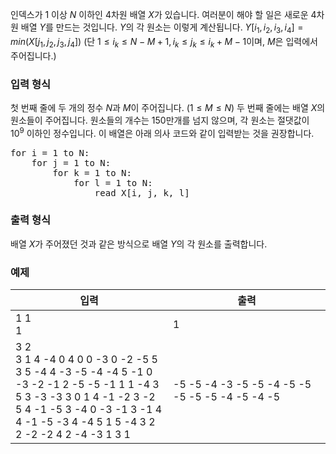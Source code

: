인덱스가 $1$ 이상 $N$ 이하인 4차원 배열 $X$가 있습니다. 여러분이 해야 할 일은 새로운 4차원 배열 $Y$를 만드는 것입니다. $Y$의 각 원소는 이렇게 계산됩니다. $Y[i_{1}, i_{2}, i_{3}, i_{4}] = min(X[j_{1}, j_{2}, j_{3}, j_{4}])$ (단 $1 \le i_{k} \le N-M+1, i_{k} \le j_{k} \le i_{k} + M - 1$이며, $M$은 입력에서 주어집니다.)

### 입력 형식

첫 번째 줄에 두 개의 정수 $N$과 $M$이 주어집니다. ($1 \le M \le N$) 두 번째 줄에는 배열 $X$의 원소들이 주어집니다. 원소들의 개수는 150만개를 넘지 않으며, 각 원소는 절댓값이 $10^{9}$ 이하인 정수입니다. 이 배열은 아래 의사 코드와 같이 입력받는 것을 권장합니다.

<pre>
for i = 1 to N:
    for j = 1 to N:
        for k = 1 to N:
            for l = 1 to N:
                read X[i, j, k, l]
</pre>

### 출력 형식

배열 $X$가 주어졌던 것과 같은 방식으로 배열 $Y$의 각 원소를 출력합니다.

### 예제

<table class='table table-bordered table-condensed'>
 <thead>
  <tr>
   <th style="width: 50%;">입력</th>
   <th style="width: 50%;">출력</th>
  </tr>
 </thead>
 <tbody>
  <tr>
   <td class="code-font">1 1<br/>
1</td>
   <td class="code-font">1</td>
  </tr>
  <tr>
   <td class="code-font">3 2<br/>
3 1 4 -4 0 4 0 0 -3 0 -2 -5 5 3 5 -4 4 -3 -5 -4 -4 5 -1 0 -3 -2 -1 2 -5 -5 -1 1 1 -4 3 5 3 -3 -3 3 0 1 4 -1 -2 3 -2 5 4 -1 -5 3 -4 0 -3 -1 3 -1 4 4 -1 -5 -3 4 -4 5 1 5 -4 3 2 2 -2 -2 4 2 -4 -3 1 3 1</td>
   <td class="code-font">-5 -5 -4 -3 -5 -5 -4 -5 -5 -5 -5 -5 -4 -5 -4 -5</td>
  </tr>
 </tbody>
</table>